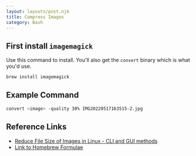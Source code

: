```yaml
---
layout: layouts/post.njk
title: Compress Images
category: Bash
---
```


## First install `imagemagick`
Use this command to install. You'll also get the `convert` binary which is what you'd use.
```bash
brew install imagemagick
```

## Example Command
```sh
convert <image> -quality 30% IMG20220517163515-2.jpg
```

## Reference Links
- [Reduce File Size of Images in Linux - CLI and GUI methods
](https://www.digitalocean.com/community/tutorials/reduce-file-size-of-images-linux)
- [Link to Homebrew Formulae](https://formulae.brew.sh/formula/imagemagick)
